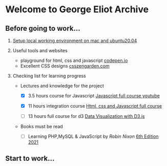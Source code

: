 # Welcome to George Eliot Archive

## Before going to work...

1. [Setup local working environment on mac and ubuntu20.04](https://georgeeliotarchive.github.io/setup)
       

2. Useful tools and websites

    -   playground for html, css and javascript [codepen.io](https://codepen.io)
    -   Excellent CSS designs [csszengarden.com](http://www.csszengarden.com/)


3. Checking list for learning progress

    -   Lectures and knowledge for the project

        - [x] 3.5 hours course for Javascript [Javascript full course youtube](https://www.youtube.com/watch?v=PkZNo7MFNFg)
        - [x] 11 hours integration course [Html, css and Javascript full course](https://www.youtube.com/watch?v=TdqQqyc7pfU&t=27445s)
        - [ ] 13 hours full course for d3 [Data Visualization with D3.js](https://www.youtube.com/watch?v=_8V5o2UHG0E)


    -   Books must be read

        - [ ] Learning PHP,MySQL & JavaScript by _Robin Nixon_ [6th Edition 2021](https://www.oreilly.com/library/view/learning-php-mysql/9781492093817/)





## Start to work...
